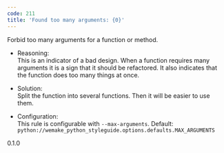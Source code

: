 ```yaml
---
code: 211
title: 'Found too many arguments: {0}'
---
```


Forbid too many arguments for a function or method.

  - Reasoning:  
    This is an indicator of a bad design. When a function requires many
    arguments it is a sign that it should be refactored. It also
    indicates that the function does too many things at once.

  - Solution:  
    Split the function into several functions. Then it will be easier to
    use them.

  - Configuration:  
    This rule is configurable with `--max-arguments`. Default:
    `python://wemake_python_styleguide.options.defaults.MAX_ARGUMENTS`

<div class="versionadded">

0.1.0

</div>